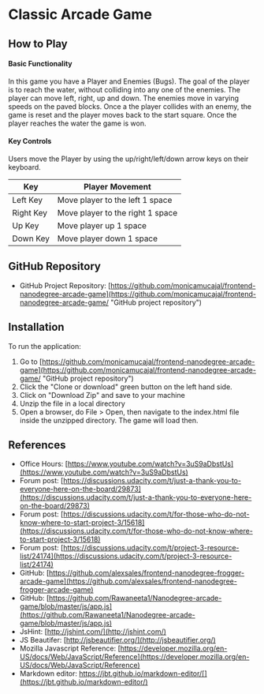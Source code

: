 
# Classic Arcade Game

## How to Play


#### Basic Functionality

In this game you have a Player and Enemies (Bugs). The goal of the player is to reach the water, without colliding into any one of the enemies. The player can move left, right, up and down. The enemies move in varying speeds on the paved blocks. Once a the player collides with an enemy, the game is reset and the player moves back to the start square. Once the player reaches the water the game is won.

#### Key Controls
Users move the Player by using the up/right/left/down arrow keys on their keyboard.

| Key       | Player Movement                  |
| --------- | -------------------------------- |
| Left Key  | Move player to the left 1 space  |
| Right Key | Move player to the right 1 space |
| Up Key    | Move player up 1 space           |
| Down Key  | Move player down 1 space         |


## GitHub Repository 
* GitHub Project Repository: [https://github.com/monicamucajal/frontend-nanodegree-arcade-game](https://github.com/monicamucajal/frontend-nanodegree-arcade-game/ "GitHub project repository")


## Installation
To run the application:

1. Go to [https://github.com/monicamucajal/frontend-nanodegree-arcade-game](https://github.com/monicamucajal/frontend-nanodegree-arcade-game/ "GitHub project repository")
2. Click the "Clone or download" green button on the left hand side.
3. Click on "Download Zip" and save to your machine
4. Unzip the file in a local directory
5. Open a browser, do File > Open, then navigate to the index.html file inside the unzipped directory.  The game will load then.

## References
* Office Hours: [https://www.youtube.com/watch?v=3uS9aDbstUs](https://www.youtube.com/watch?v=3uS9aDbstUs)
* Forum post: [https://discussions.udacity.com/t/just-a-thank-you-to-everyone-here-on-the-board/29873](https://discussions.udacity.com/t/just-a-thank-you-to-everyone-here-on-the-board/29873)
* Forum post: [https://discussions.udacity.com/t/for-those-who-do-not-know-where-to-start-project-3/15618](https://discussions.udacity.com/t/for-those-who-do-not-know-where-to-start-project-3/15618)
* Forum post: [https://discussions.udacity.com/t/project-3-resource-list/24174](https://discussions.udacity.com/t/project-3-resource-list/24174)
* GitHub: [https://github.com/alexsales/frontend-nanodegree-frogger-arcade-game](https://github.com/alexsales/frontend-nanodegree-frogger-arcade-game)
* GitHub: [https://github.com/Rawaneeta1/Nanodegree-arcade-game/blob/master/js/app.js](https://github.com/Rawaneeta1/Nanodegree-arcade-game/blob/master/js/app.js)
* JsHint: [http://jshint.com/](http://jshint.com/)
* JS Beautifer: [http://jsbeautifier.org/](http://jsbeautifier.org/)
* Mozilla Javascript Reference: [https://developer.mozilla.org/en-US/docs/Web/JavaScript/Reference](https://developer.mozilla.org/en-US/docs/Web/JavaScript/Reference)
* Markdown editor: https://jbt.github.io/markdown-editor/[](https://jbt.github.io/markdown-editor/)
